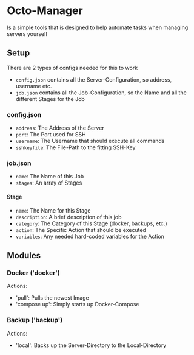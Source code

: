 # Octo-Manager
Is a simple tools that is designed to help automate tasks when managing servers yourself

## Setup
There are 2 types of configs needed for this to work
 * `config.json` contains all the Server-Configuration, so address, username etc.
 * `job.json` contains all the Job-Configuration, so the Name and all the different Stages for the Job

### config.json
 * `address`: The Address of the Server
 * `port`: The Port used for SSH
 * `username`: The Username that should execute all commands
 * `sshkeyfile`: The File-Path to the fitting SSH-Key

### job.json
 * `name`: The Name of this Job
 * `stages`: An array of Stages

#### Stage
 * `name`: The Name for this Stage
 * `description`: A brief description of this job
 * `category`: The Category of this Stage (docker, backups, etc.)
 * `action`: The Specific Action that should be executed
 * `variables`: Any needed hard-coded variables for the Action

## Modules

### Docker ('docker')
Actions:
 * 'pull': Pulls the newest Image
 * 'compose up': Simply starts up Docker-Compose

### Backup ('backup')
Actions:
 * 'local': Backs up the Server-Directory to the Local-Directory